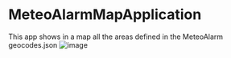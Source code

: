 # MeteoAlarmMapApplication
This app shows in a map all the areas defined in the MeteoAlarm geocodes.json
![image](https://github.com/user-attachments/assets/444ade47-f5f1-4d88-9c47-b8f31c08288e)
